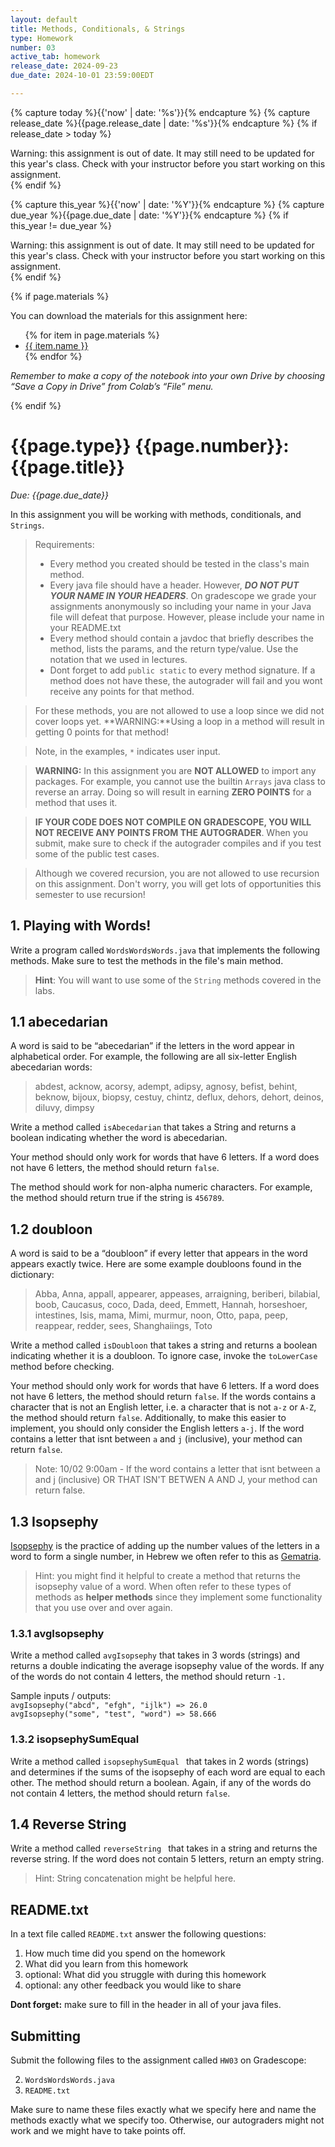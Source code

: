 ```yaml
---
layout: default
title: Methods, Conditionals, & Strings
type: Homework
number: 03
active_tab: homework
release_date: 2024-09-23
due_date: 2024-10-01 23:59:00EDT

---
```


<!-- Check whether the assignment is ready to release -->
{% capture today %}{{'now' | date: '%s'}}{% endcapture %}
{% capture release_date %}{{page.release_date | date: '%s'}}{% endcapture %}
{% if release_date > today %} 
<div class="alert alert-danger">
Warning: this assignment is out of date.  It may still need to be updated for this year's class.  Check with your instructor before you start working on this assignment.
</div>
{% endif %}
<!-- End of check whether the assignment is up to date -->


<!-- Check whether the assignment is up to date -->
{% capture this_year %}{{'now' | date: '%Y'}}{% endcapture %}
{% capture due_year %}{{page.due_date | date: '%Y'}}{% endcapture %}
{% if this_year != due_year %} 
<div class="alert alert-danger">
Warning: this assignment is out of date.  It may still need to be updated for this year's class.  Check with your instructor before you start working on this assignment.
</div>
{% endif %}
<!-- End of check whether the assignment is up to date -->



{% if page.materials %}
<div class="alert alert-info">
You can download the materials for this assignment here:
<ul>
{% for item in page.materials %}
<li><a href="{{item.url}}">{{ item.name }}</a></li>
{% endfor %}
</ul>


<i>Remember to make a copy of the notebook into your own Drive by choosing “Save a Copy in Drive” from Colab’s “File” menu.</i>

</div>
{% endif %}





{{page.type}} {{page.number}}: {{page.title}}
=============================================================

_Due: {{page.due_date}}_

In this assignment you will be working with methods, conditionals, and  `Strings`.


> Requirements:
> 
> - Every method you created should be tested in the class's main method.
> - Every java file should have a header. However, ***DO NOT PUT YOUR NAME IN YOUR HEADERS***. On gradescope we grade your assignments anonymously so including your name in your Java file will defeat that purpose. However, please include your name in your README.txt
> - Every method should contain a javdoc that briefly describes the method, lists the params, and the return type/value. Use the notation that we used in lectures.
> - Dont forget to add `public static` to every method signature. If a method does not have these, the autograder will fail and you wont receive any points for that method.

> For these methods, you are not allowed to use a loop since we did not cover loops yet. **WARNING:**Using a loop in a method will result in getting 0 points for that method!

> Note, in the examples, `*` indicates user input.


> **WARNING:** In this assignment you are **NOT ALLOWED** to import any packages. For example, you cannot use the builtin `Arrays` java class to reverse an array. Doing so will result in earning **ZERO POINTS** for a method that uses it.

> **IF YOUR CODE DOES NOT COMPILE ON GRADESCOPE, YOU WILL NOT RECEIVE ANY POINTS FROM THE AUTOGRADER**. When you submit, make sure to check if the autograder compiles and if you test some of the public test cases.

> Although we covered recursion, you are not allowed to use recursion on this assignment. Don't worry, you will get lots of opportunities this semester to use recursion!

## 1. Playing with Words!

Write a program called `WordsWordsWords.java` that implements the following methods. Make sure to test the methods in the file's main method.

 
> **Hint**: You will want to use some of the `String` methods covered in the labs.


## 1.1 abecedarian

A word is said to be “abecedarian” if the letters in the word
appear in alphabetical order. For example, the following are all six-letter
English abecedarian words:

> abdest, acknow, acorsy, adempt, adipsy, agnosy, befist, behint,
beknow, bijoux, biopsy, cestuy, chintz, deflux, dehors, dehort, deinos,
diluvy, dimpsy

Write a method called `isAbecedarian` that takes a String and returns a
boolean indicating whether the word is abecedarian. 

Your method should only work for words that have 6 letters. If a word does not have 6 letters, the method should return `false`. 

The method should work for non-alpha numeric characters. For example, the method should return true if the string is `456789`.



## 1.2 doubloon

A word is said to be a “doubloon” if every letter that appears
in the word appears exactly twice. Here are some example doubloons found
in the dictionary:

> Abba, Anna, appall, appearer, appeases, arraigning, beriberi, bilabial,
boob, Caucasus, coco, Dada, deed, Emmett, Hannah, horseshoer,
intestines, Isis, mama, Mimi, murmur, noon, Otto, papa, peep,
reappear, redder, sees, Shanghaiings, Toto

Write a method called `isDoubloon` that takes a string and returns a boolean indicating whether it is
a doubloon. To ignore case, invoke the `toLowerCase` method before checking.

Your method should only work for words that have 6 letters. If a word does not have 6 letters, the method should return `false`. If the words contains a character that is not an English letter, i.e. a character that is not `a-z` or `A-Z`, the method should return `false`.
Additionally, to make this easier to implement, you should only consider the English letters `a-j`. If the word contains a letter that isnt between `a` and `j` (inclusive), your method can return `false`.

> Note: 10/02 9:00am -  If the word contains a letter that isnt between a and j (inclusive) OR THAT ISN'T BETWEN A AND J, your method can return false.

## 1.3 Isopsephy

[Isopsephy](https://en.wikipedia.org/wiki/Isopsephy) is the practice of adding up the number values of the letters in a word to form a single number, in Hebrew we often refer to this as [Gematria](https://en.wikipedia.org/wiki/Gematria). 

> Hint: you might find it helpful to create a method that returns the isopsephy value of a word. When often refer to these types of methods as **helper methods** since they implement some functionality that you use over and over again.

### 1.3.1 avgIsopsephy
Write a method called `avgIsopsephy` that takes in 3 words (strings) and returns a double indicating the average isopsephy value of the words. If any of the words do not contain 4 letters, the method should return `-1.`

Sample inputs / outputs:  
`avgIsopsephy("abcd", "efgh", "ijlk") => 26.0`  
`avgIsopsephy("some", "test", "word") => 58.666`  


### 1.3.2 isopsephySumEqual
Write a method called `isopsephySumEqual ` that takes in 2 words (strings) and determines if the sums of the isopsephy of each word are equal to each other. The method should return a boolean. Again, if any of the words do not contain 4 letters, the method should return `false`.



## 1.4 Reverse String

Write a method called `reverseString ` that takes in a string and returns the reverse string. If the word does not contain 5 letters, return an empty string.

> Hint: String concatenation might be helpful here.




## README.txt

In a text file called `README.txt` answer the following questions:

1. How much time did you spend on the homework
2. What did you learn from this homework
3. optional: What did you struggle with during this homework
4. optional: any other feedback you would like to share

**Dont forget:** make sure to fill in the header in all of your java files.

## Submitting

Submit the following files to the assignment called `HW03` on Gradescope:

2. `WordsWordsWords.java`
4. `README.txt`

Make sure to name these files exactly what we specify here and name the methods exactly what we specify too. Otherwise,
our autograders might not work and we might have to take points off.
